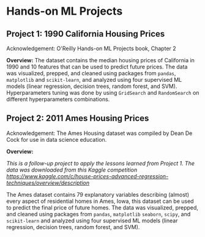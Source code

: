 # Hands-on ML Projects

## **Project 1:** 1990 California Housing Prices

Acknowledgement: O'Reilly Hands-on ML Projects book, Chapter 2

**Overview:** The dataset contains the median housing prices of California in 1990 and 10 features that can be used to predict future prices. The data was visualized, prepped, and cleaned using packages from `pandas`, `matplotlib` and `scikit-learn`, and analyzed using four supervised ML models (linear regression, decision trees, random forest, and SVM). Hyperparameters tuning was done by using `GridSearch` and `RandomSearch` on different hyperparameters combinations.

## **Project 2:** 2011 Ames Housing Prices

Acknowledgement: The Ames Housing dataset was compiled by Dean De Cock for use in data science education.

**Overview:** 

*This is a follow-up project to apply the lessons learned from Project 1. The data was downloaded from this Kaggle competition https://www.kaggle.com/c/house-prices-advanced-regression-techniques/overview/description*

The Ames dataset contains 79 explanatory variables describing (almost) every aspect of residential homes in Ames, Iowa, this dataset can be used to predict the final price of future homes. The data was visualized, prepped, and cleaned using packages from `pandas`, `matplotlib` `seaborn`, `scipy`, and `scikit-learn` and analyzed using four supervised ML models (linear regression, decision trees, random forest, and SVM).
